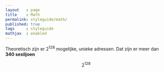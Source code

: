 ```yaml
---
layout   : page
title    : Math
permalink: styleguide/math/
published: true
tags     : styleguide
mathjax  : enabled
---
```


Theoretisch zijn er $2^{128}$ mogelijke, unieke adressen. Dat zijn er meer dan **340 sexiljoen**

$$2^{128}$$